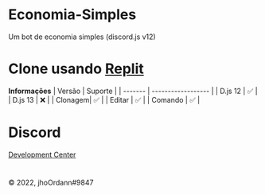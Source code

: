 # Economia-Simples
Um bot de economia simples (discord.js v12) 

# Clone usando [Replit](https://replit.com/github/DevelopmentsCenter/Economia-Simples)
**Informações**
|  Versão |       Suporte      |
| ------- | ------------------ |
| D.js 12 | :white_check_mark: |
| D.js 13 | :x:                |
| Clonagem| :white_check_mark: |
| Editar  | :white_check_mark: |
| Comando | :white_check_mark: |

# Discord
[Development Center](https://discord.gg/a9Ns3YAubU)
#
©️ 2022, jhoOrdann#9847
